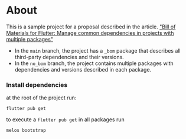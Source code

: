 # About

This is a sample project for a proposal described in the article. ["Bill of Materials for Flutter: Manage common dependencies in projects with multiple packages"](https://medium.com/@frank.fuenmayor/bill-of-materials-for-flutter-manage-common-dependencies-in-projects-with-multiple-packages-0a2225a2bfa4)

- In the `main` branch, the project has a `_bom` package that describes all third-party dependencies and their versions.
- In the `no_bom` branch, the project contains multiple packages with dependencies and versions described in each package.

### Install dependencies

at the root of the project run:

```shell
flutter pub get
```

to execute a `flutter pub get` in all packages run

```shell
melos bootstrap
```
